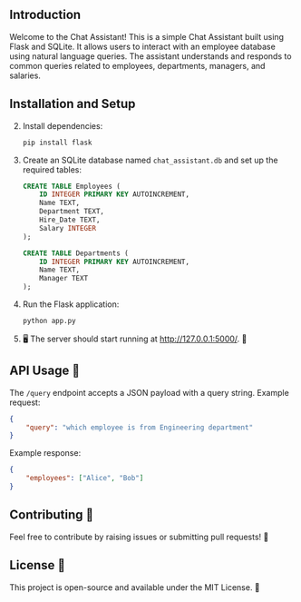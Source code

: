 


## Introduction
Welcome to the Chat Assistant! This is a simple Chat Assistant built using Flask and SQLite. It allows users to interact with an employee database using natural language queries. The assistant understands and responds to common queries related to employees, departments, managers, and salaries.

## Installation and Setup

2. Install dependencies:
   ```sh
   pip install flask
   ```
3. Create an SQLite database named `chat_assistant.db` and set up the required tables:
   ```sql
   CREATE TABLE Employees (
       ID INTEGER PRIMARY KEY AUTOINCREMENT,
       Name TEXT,
       Department TEXT,
       Hire_Date TEXT,
       Salary INTEGER
   );
   
   CREATE TABLE Departments (
       ID INTEGER PRIMARY KEY AUTOINCREMENT,
       Name TEXT,
       Manager TEXT
   );
   ```
4. Run the Flask application:
   ```sh
   python app.py
   ```
5. 🖥️ The server should start running at http://127.0.0.1:5000/. 🎉

## API Usage 🔧
The `/query` endpoint accepts a JSON payload with a query string. Example request:
```json
{
    "query": "which employee is from Engineering department"
}
```
Example response:
```json
{
    "employees": ["Alice", "Bob"]
}
```


## Contributing 🤝
Feel free to contribute by raising issues or submitting pull requests! 🙌

## License 📜
This project is open-source and available under the MIT License. 🎉
